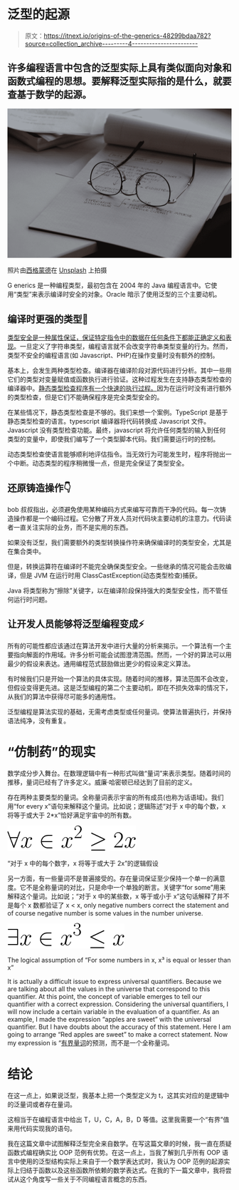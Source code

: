 # 泛型的起源

> 原文：<https://itnext.io/origins-of-the-generics-48299bdaa782?source=collection_archive---------4----------------------->

## 许多编程语言中包含的泛型实际上具有类似面向对象和函数式编程的思想。要解释泛型实际指的是什么，就要查基于数学的起源。

![](img/01ad2850bc8aedbf291b57fe4ef4f27a.png)

照片由[西格蒙德](https://unsplash.com/@sigmund?utm_source=medium&utm_medium=referral)在 [Unsplash](https://unsplash.com?utm_source=medium&utm_medium=referral) 上拍摄

G enerics 是一种编程类型，最初包含在 2004 年的 Java 编程语言中。它使用“类型”来表示编译时安全的对象。Oracle 暗示了使用泛型的三个主要动机。

## 编译时更强的类型👊

[类型安全是一种属性保证，保证特定指令中的数据在任何条件下都能正确定义和表现](https://medium.com/@thiago_silva/what-is-type-safety-ceb8f14ee6c3)。一旦定义了字符串类型，编程语言就不会改变字符串类型变量的行为。然而，类型不安全的编程语言(如 Javascript、PHP)在操作变量时没有额外的控制。

基本上，会发生两种类型检查。编译器在编译阶段对源代码进行分析。其中一些用它们的类型对变量赋值或函数执行进行验证。这种过程发生在支持静态类型检查的编译器中。[静态类型检查程序有一个快速的执行过程。](https://hackernoon.com/i-finally-understand-static-vs-dynamic-typing-and-you-will-too-ad0c2bd0acc7)因为在运行时没有进行额外的类型检查，但是它们不能确保程序是完全类型安全的。

在某些情况下，静态类型检查是不够的。我们来想一个案例。TypeScript 是基于静态类型检查的语言。typescript 编译器将代码转换成 Javascript 文件。Javascript 没有类型检查功能。最终，javascript 将允许任何类型的输入到任何类型的变量中，即使我们编写了一个类型脚本代码。我们需要运行时的控制。

动态类型检查使语言能够顺利地评估指令。当无效行为可能发生时，程序将抛出一个中断。动态类型的程序稍微慢一点，但是完全保证了类型安全。

## 还原铸造操作👇

bob 叔叔指出，必须避免使用某种编码方式来编写可靠而干净的代码。每一次铸造操作都是一个编码过程。它分散了开发人员对代码块主要动机的注意力。代码读者一直关注实际的业务，而不是实用的东西。

如果没有泛型，我们需要额外的类型转换操作符来确保编译时的类型安全，尤其是在集合类中。

但是，转换运算符在编译时不能完全确保类型安全。一些继承的情况可能会击败编译，但是 JVM 在运行时用 ClassCastException(动态类型检查)捕获。

Java 将类型称为“擦除”关键字，以在编译阶段保持强大的类型安全性，而不管任何运行时问题。

## 让开发人员能够将泛型编程变成⚡️

所有的可能性都应该通过在算法开发中进行大量的分析来揭示。一个算法有一个主要指向解面的作用域。许多分析可能会试图澄清范围。然而，一个好的算法可以用最少的假设来表达。通用编程范式鼓励做出更少的假设来定义算法。

有时候我们只是开始一个算法的具体实现。随着时间的推移，算法范围不会改变，但假设变得更先进。这是泛型编程的第二个主要动机，即在不损失效率的情况下，从我们的算法中获得尽可能多的通用性。

泛型编程是算法实现的基础，无需考虑类型或任何量词。使算法普遍执行，并保持语法纯净，没有重复。

# “仿制药”的现实

数学成分步入舞台。在数理逻辑中有一种形式叫做“量词”来表示类型。随着时间的推移，量词已经有了许多定义。威廉·哈密顿已经达到了目前的定义。

存在两种主要类型的量词。全称量词表示宇宙的所有成员(也称为话语域)。我们用“for every x”语句来解释这个量词。比如说；逻辑陈述“对于 x 中的每个数，x 将等于或大于 2*x”恰好满足宇宙中的所有数。

![](img/1ddbe6075f6c68e705c8297d60105de3.png)

“对于 x 中的每个数字，x 将等于或大于 2x”的逻辑假设

另一方面，有一些量词不是普遍接受的。存在量词保证至少保持一个单一的满意度。它不是全称量词的对比，只是命中一个单独的断言。关键字“for some”用来解释这个量词。比如说；“对于 x 中的某些数，x 等于或小于 x”这句话解释了并不是每个 x 数都验证了 x < x, only negative numbers correct the statement and of course negative number is some values in the number universe.

![](img/d9e2b89cb0d09fb6e66206a3e23209f4.png)

The logical assumption of “For some numbers in x, x³ is equal or lesser than x”

It is actually a difficult issue to express universal quantifiers. Because we are talking about all the values in the universe that correspond to this quantifier. At this point, the concept of variable emerges to tell our quantifier with a correct expression. Considering the universal quantifiers, I will now include a certain variable in the evaluation of a quantifier. As an example, I made the expression “apples are sweet” with the universal quantifier. But I have doubts about the accuracy of this statement. Here I am going to arrange “Red apples are sweet” to make a correct statement. Now my expression is “[有界量词](http://staff.ustc.edu.cn/~xyfeng/teaching/FOPL/lectureNotes/CookFBound89.pdf)的预测，而不是一个全称量词。

# 结论

在这一点上，如果说泛型，我基本上把一个类型定义为 t，这其实对应的是逻辑中的泛量词或者存在量词。

这相当于在编程语言中给出 T，U，C，A，B，D 等值。这里我需要一个“有界”值来用代码实现我的语句。

我在这篇文章中试图解释泛型完全来自数学。在写这篇文章的时候，我一直在质疑函数式编程确实比 OOP 范例有优势。在这一点上，当我了解到几乎所有 OOP 语言中使用的泛型结构实际上来自于一个数学表达式时，我认为 OOP 范例的起源实际上归结于函数以及这些函数所依赖的数学表达式。在我的下一篇文章中，我将尝试从这个角度写一些关于不同编程语言概念的东西。